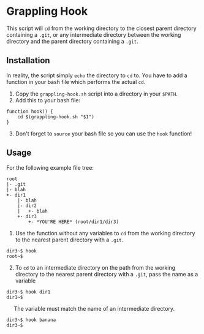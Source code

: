 # Grappling Hook

This script will `cd` from the working directory to the closest parent directory containing a `.git`, or any intermediate directory between the working directory and the parent directory containing a `.git`.

## Installation

In reality, the script simply `echo` the directory to `cd` to. You have to add a function in your bash file which performs the actual `cd`.

1. Copy the `grappling-hook.sh` script into a directory in your `$PATH`.
2. Add this to your bash file:
```shell
function hook() {
    cd $(grappling-hook.sh "$1")
}
```
3. Don't forget to `source` your bash file so you can use the `hook` function!

## Usage

For the following example file tree:
```
root
|- .git
|- blah
+- dir1
    |- blah
    |- dir2
    |   +- blah
    +- dir3
        +- *YOU'RE HERE* (root/dir1/dir3)
```

1. Use the function without any variables to `cd` from the working directory to the nearest parent directory with a `.git`.
```console
dir3~$ hook
root~$
```
2. To `cd` to an intermediate directory on the path from the working directory to the nearest parent directory with a `.git`, pass the name as a variable
```console
dir3~$ hook dir1
dir1~$
```
&nbsp;&nbsp;&nbsp;&nbsp; The variable must match the name of an intermediate directory.
```console
dir3~$ hook banana
dir3~$
```

